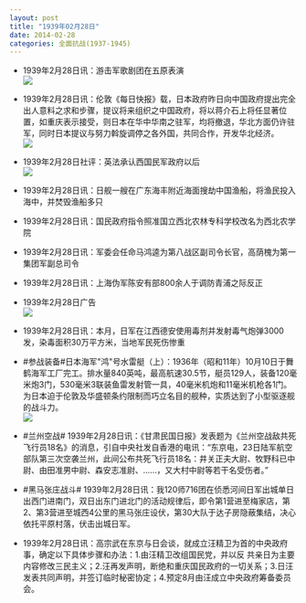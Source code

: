 ```yaml
---
layout: post
title: "1939年02月28日"
date: 2014-02-28
categories: 全面抗战(1937-1945)
---
```


<meta name="referrer" content="no-referrer" />

- 1939年2月28日讯：游击军歌剧团在五原表演 <br/><img src="https://ww2.sinaimg.cn/large/aca367d8jw1edzfzeshnhj209h05i755.jpg" />

- 1939年2月28日讯：伦敦《每日快报》载，日本政府昨日向中国政府提出完全出人意料之求和步骤，提议将来组织之中国政府，将以蒋介石上将任显著位置，如重庆表示接受，则日本在华中华南之驻军，均将撤退，华北方面仍许驻军，同时日本提议与努力斡旋调停之各外国，共同合作，开发华北经济。 <br/><img src="https://ww4.sinaimg.cn/large/aca367d8jw1edze90oxvdj20820anwg5.jpg" />

- 1939年2月28日社评：英法承认西国民军政府以后 <br/><img src="https://ww2.sinaimg.cn/large/aca367d8jw1edzcik2xn7j20qr0y51gk.jpg" />

- 1939年2月28日讯：日舰一艘在广东海丰附近海面搜劫中国渔船，将渔民投入海中，并焚毁渔船多只 

- 1939年2月28日讯：国民政府指令照准国立西北农林专科学校改名为西北农学院 

- 1939年2月28日讯：军委会任命马鸿逵为第八战区副司令长官，高荫槐为第一集团军副总司令 

- 1939年2月28日讯：上海伪军陈安有部800余人于调防青浦之际反正 

- 1939年2月28日广告 <br/><img src="https://ww3.sinaimg.cn/large/aca367d8jw1edyynh2xawj206m0gt756.jpg" />

- 1939年2月28日讯：本月，日军在江西德安使用毒剂并发射毒气炮弹3000发，染毒面积30万平方米，当地军民死伤惨重 

- #参战装备#日本海军"鸿"号水雷艇（上）：1936年（昭和11年）10月10日于舞鹤海军工厂完工。排水量840英吨，最高航速30.5节，艇员129人，装备120毫米炮3门，530毫米3联装鱼雷发射管一具，40毫米机炮和11毫米机枪各1门。为日本迫于伦敦及华盛顿条约限制而巧立名目的舰种，实质达到了小型驱逐舰的战斗力。 <br/><img src="https://ww4.sinaimg.cn/large/aca367d8jw1edyv5pbho0j20fa0kgdnw.jpg" />

- #兰州空战# 1939年2月28日讯：《甘肃民国日报》发表题为《兰州空战敌共死飞行员18名》的消息，引自中央社发自香港的电讯：“东京电，23日陆军航空部队第三次空袭兰州，此间公布共死飞行员18名：井关正夫大尉、牧野科已中尉、由田准男中尉、森安志准尉、……，又大村中尉等若干名受伤者。” 

- #黑马张庄战斗# 1939年2月28日讯：我120师716团在侦悉河间日军出城单日出西门进南门，双日出东门进北门的活动规律后，即令第1营进至梅家店，第2、第3营进至城西4公里的黑马张庄设伏，第30大队于达子房隐蔽集结，决心依托平原村落，伏击出城日军。 

- 1939年2月28日讯：高宗武在东京与日会谈，就成立汪精卫为首的中央政府事，确定以下具体步骤和办法：1.由汪精卫改组国民党，并以反 共亲日为主要内容修改三民主义；2.汪再发声明，断绝和重庆国民政府的一切关系；3.日汪发表共同声明，并签订临时秘密协定；4.预定8月由汪成立中央政府筹备委员会。 

